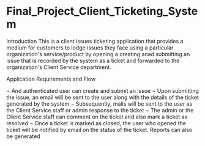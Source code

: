 # Final_Project_Client_Ticketing_System
Introduction
This is a client issues ticketing application that provides a medium for customers to lodge issues they face using a particular organization's service/product by opening a creating anad submitting an issue that is recorded by the system as a ticket and forwarded to the organization's Client Service department.

Application Requirements and Flow

¬	And authenticated user can create and submit an issue
¬	Upon submitting the issue, an email will be sent to the user along with the details of the ticket generated by the system
¬	Subsequently, mails will be sent to the user as the Client Service staff or admin response to the ticket
¬	The admin or the Client Service staff can comment on the ticket and also mark a ticket as resolved
¬	Once a ticket is marked as closed, the user who opened the ticket will be notified by email on the status of the ticket.
    Reports can also be generated
